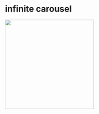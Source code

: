 #  infinite carousel

<img width="294px" src="https://user-images.githubusercontent.com/54696445/232923850-0d040b2a-e8b3-405f-b4f7-1c6b6a77c357.gif">

